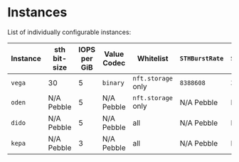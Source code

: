 # Instances

List of individually configurable instances:

| Instance | sth bit-size | IOPS per GiB | Value Codec  | Whitelist           | `STHBurstRate` | `STHSyncInterval` | Running                                                                                                                                       |
|----------|--------------|--------------|--------------|---------------------|----------------|-------------------|-----------------------------------------------------------------------------------------------------------------------------------------------|
| `vega`   | 30           | 5            | `binary`     | `nft.storage` only  | `8388608`      | `3s`              | [1deb5ed222c428f2f64eeea43f970b05ea844225](https://github.com/filecoin-project/storetheindex/commit/a51f131e986b9ac3cbfd893e9ebc7669345a25d1) |
| `oden`   | N/A Pebble   | 5            | N/A Pebble   | `nft.storage` only  | N/A Pebble     | N/A Pebble        | [9df396fbbc40ca634872a47acae5a6b4008cf2e1](https://github.com/filecoin-project/storetheindex/commit/078d43ca27a0a57f4a568bc67f626ded2a44ecff) |
| `dido`   | N/A Pebble   | 5            | N/A Pebble   | all                 | N/A Pebble     | N/A Pebble        | [db83b7c9fab3615621063378fdda568c6e8ba209](https://github.com/filecoin-project/storetheindex/commit/db83b7c9fab3615621063378fdda568c6e8ba209) |
| `kepa`   | N/A Pebble   | 3            | N/A Pebble   | all                 | N/A Pebble     | N/A Pebble        | [db83b7c9fab3615621063378fdda568c6e8ba209](https://github.com/filecoin-project/storetheindex/commit/db83b7c9fab3615621063378fdda568c6e8ba209) |
